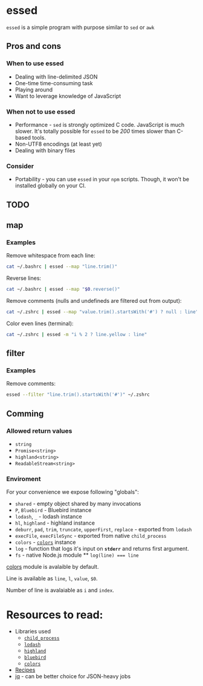 # essed

`essed` is a simple program with purpose similar to `sed` or `awk`


## Pros and cons

### When to use essed

* Dealing with line-delimited JSON
* One-time time-consuming task
* Playing around
* Want to leverage knowledge of JavaScript

### When not to use essed

* Performance - `sed` is strongly optimized C code. JavaScript is much slower. It's totally possible for `essed` to be *200* times slower than C-based tools.
* Non-UTF8 encodings (at least yet)
* Dealing with binary files

### Consider

* Portability - you can use `essed` in your `npm` scripts. Though, it won't be installed globally on your CI.




## TODO

## map

### Examples

Remove whitespace from each line:
```bash
cat ~/.bashrc | essed --map "line.trim()"
```

Reverse lines:
```bash
cat ~/.bashrc | essed --map "$0.reverse()"
```

Remove comments (nulls and undefineds are filtered out from output):

```bash
cat ~/.zshrc | essed --map "value.trim().startsWith('#') ? null : line"
```

Color even lines (terminal):

```bash
cat ~/.zshrc | essed -m "i % 2 ? line.yellow : line"
```


## filter

### Examples

Remove comments:
```bash
essed --filter "line.trim().startsWith('#')" ~/.zshrc
```

## Comming

### Allowed return values

* `string`
* `Promise<string>`
* `highland<string>`
* `ReadableStream<string>`

### Enviroment

For your convenience we expose following "globals":
* `shared` - empty object shared by many invocations
* `P`, `Bluebird` - Bluebird instance
* `lodash`, `_` - lodash instance
* `hl`, `highland` - highland instance
* `deburr`, `pad`, `trim`, `truncate`, `upperFirst`, `replace` - exported from `lodash`
* `execFile`, `execFileSync` - exported from native `child_process`
* `colors` - [`colors`]((https://www.npmjs.com/package/colors)) instance
* `log` - function that logs it's input on **`stderr`** and returns first argument.
* `fs` - native Node.js module
** `log(line) === line`

[colors](https://www.npmjs.com/package/colors) module is avalaible by default.

Line is available as `line`, `l`, `value`, `$0`.

Number of line is avalaiable as `i` and `index`.


# Resources to read:

* Libraries used
  * [`child_process`](https://nodejs.org/api/child_process.html)
  * [`lodash`](https://lodash.com/docs/)
  * [`highland`](http://highlandjs.org/)
  * [`bluebird`](http://bluebirdjs.com/docs/api-reference.html)
  * [`colors`](https://www.npmjs.com/package/colors)
* [Recipes](./recipes.md)
* [jq](https://stedolan.github.io/jq/) - can be better choice for JSON-heavy jobs
